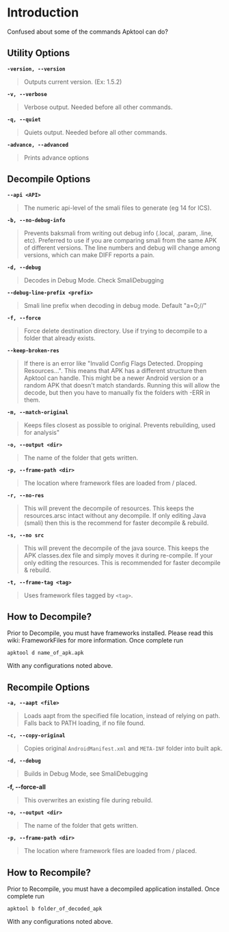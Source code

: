 # Introduction #

Confused about some of the commands Apktool can do?


## Utility Options ##

**`-version, --version`**
> Outputs current version. (Ex: 1.5.2)

**`-v, --verbose`**
> Verbose output. Needed before all other commands.

**`-q, --quiet`**
> Quiets output. Needed before all other commands.

**`-advance, --advanced`**
> Prints advance options

## Decompile Options ##

**`--api <API>`**
> The numeric api-level of the smali files to generate (eg 14 for ICS).

**`-b, --no-debug-info`**
> Prevents baksmali from writing out debug info (.local, .param, .line, etc). Preferred to use if you are comparing smali from the same APK of different versions. The line numbers and debug will change among versions, which can make DIFF reports a pain.

**`-d, --debug`**
> Decodes in Debug Mode. Check SmaliDebugging

**`--debug-line-prefix <prefix>`**
> Smali line prefix when decoding in debug mode. Default "a=0;//"

**`-f, --force`**
> Force delete destination directory. Use if trying to decompile to a folder that already exists.

**`--keep-broken-res`**
> If there is an error like "Invalid Config Flags Detected. Dropping Resources...". This means that APK has a different structure then Apktool can handle. This might be a newer Android version or a random APK that doesn't match standards. Running this will allow the decode, but then you have to manually fix the folders with -ERR in them.

**`-m, --match-original`**
> Keeps files closest as possible to original. Prevents rebuilding, used for analysis"

**`-o, --output <dir>`**
> The name of the folder that gets written.

**`-p, --frame-path <dir>`**
> The location where framework files are loaded from / placed.

**`-r, --no-res`**
> This will prevent the decompile of resources. This keeps the resources.arsc intact without any decompile. If only editing Java (smali) then this is the recommend for faster decompile & rebuild.

**`-s, --no src`**
> This will prevent the decompile of the java source. This keeps the APK classes.dex file and simply moves it during re-compile. If your only editing the resources. This is recommended for faster decompile & rebuild.

**`-t, --frame-tag <tag>`**
> Uses framework files tagged by `<tag>`.

## How to Decompile? ##

Prior to Decompile, you must have frameworks installed. Please read this wiki: FrameworkFiles for more information. Once complete run

```
apktool d name_of_apk.apk
```

With any configurations noted above.

## Recompile Options ##

**`-a, --aapt <file>`**
> Loads aapt from the specified file location, instead of relying on path. Falls back to PATH loading, if no file found.

**`-c, --copy-original`**
> Copies original `AndroidManifest.xml` and `META-INF` folder into built apk.

**`-d, --debug`**
> Builds in Debug Mode, see SmaliDebugging

**-f, --force-all**
> This overwrites an existing file during rebuild.

**`-o, --output <dir>`**
> The name of the folder that gets written.

**`-p, --frame-path <dir>`**
> The location where framework files are loaded from / placed.

## How to Recompile? ##

Prior to Recompile, you must have a decompiled application installed. Once complete run

```
apktool b folder_of_decoded_apk
```

With any configurations noted above.